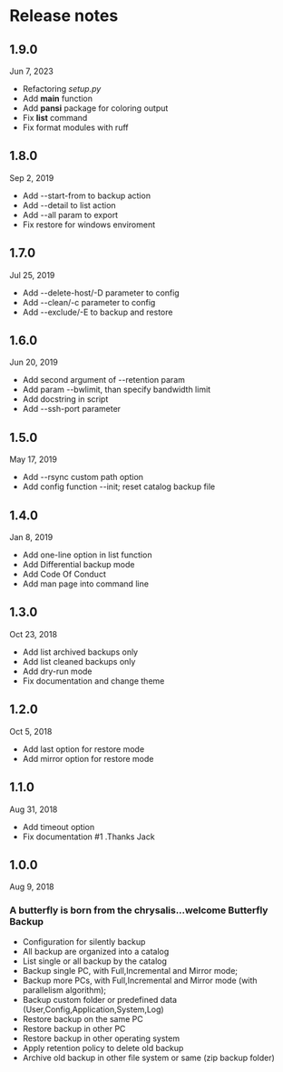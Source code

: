 # Release notes

## 1.9.0
Jun 7, 2023
* Refactoring _setup.py_
* Add **main** function
* Add **pansi** package for coloring output
* Fix **list** command
* Fix format modules with ruff

## 1.8.0
Sep 2, 2019
* Add --start-from to backup action
* Add --detail to list action
* Add --all param to export
* Fix restore for windows enviroment

## 1.7.0
Jul 25, 2019
* Add --delete-host/-D parameter to config
* Add --clean/-c parameter to config
* Add --exclude/-E to backup and restore

## 1.6.0
Jun 20, 2019
* Add second argument of --retention param
* Add param --bwlimit, than specify bandwidth limit
* Add docstring in script
* Add --ssh-port parameter

## 1.5.0
May 17, 2019
* Add --rsync custom path option
* Add config function --init; reset catalog backup file

## 1.4.0
Jan 8, 2019
* Add one-line option in list function
* Add Differential backup mode
* Add Code Of Conduct
* Add man page into command line

## 1.3.0
Oct 23, 2018
* Add list archived backups only
* Add list cleaned backups only
* Add dry-run mode
* Fix documentation and change theme

## 1.2.0
Oct 5, 2018
* Add last option for restore mode
* Add mirror option for restore mode

## 1.1.0
Aug 31, 2018
* Add timeout option
* Fix documentation #1 .Thanks Jack

## 1.0.0
Aug 9, 2018
### A butterfly is born from the chrysalis...welcome Butterfly Backup

* Configuration for silently backup
* All backup are organized into a catalog
* List single or all backup by the catalog
* Backup single PC, with Full,Incremental and Mirror mode;
* Backup more PCs, with Full,Incremental and Mirror mode (with parallelism algorithm);
* Backup custom folder or predefined data (User,Config,Application,System,Log)
* Restore backup on the same PC
* Restore backup in other PC
* Restore backup in other operating system
* Apply retention policy to delete old backup
* Archive old backup in other file system or same (zip backup folder)